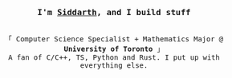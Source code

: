 <h3 align="center"><samp>I'm <a href="https://eclipseisdead.github.io/">Siddarth</a>, and I build stuff</samp></h3>
<p align="center"><br>
  <samp>
    「 Computer Science Specialist + Mathematics Major @ <b>University of Toronto</b> 」<br>
     A fan of C/C++, TS, Python and Rust. I put up with everything else.
  </samp>
</p>
